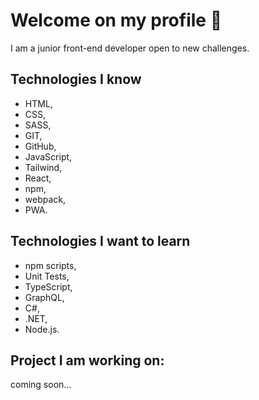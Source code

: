 # Welcome on my profile 👋

I am a junior front-end developer open to new challenges.

## Technologies I know

- HTML,
- CSS,
- SASS,
- GIT,
- GitHub,
- JavaScript,
- Tailwind,
- React,
- npm,
- webpack,
- PWA.

## Technologies I want to learn

- npm scripts,
- Unit Tests,
- TypeScript,
- GraphQL,
- C#,
- .NET,
- Node.js.

## Project I am working on:

coming soon...
